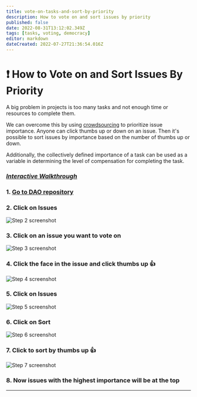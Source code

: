 ```yaml
---
title: vote-on-tasks-and-sort-by-priority
description: How to vote on and sort issues by priority
published: false
date: 2022-08-31T13:12:02.349Z
tags: [tasks, voting, democracy]
editor: markdown
dateCreated: 2022-07-27T21:36:54.016Z
---
```


# ❗ How to Vote on and Sort Issues By Priority

A big problem in projects is too many tasks and not enough time or resources to complete them.

We can overcome this by using [crowdsourcing](https://en.wikipedia.org/wiki/Crowdsourcing) to prioritize issue importance. Anyone can click thumbs up or down on an issue. Then it's possible to sort issues by importance based on the number of thumbs up or down.

Additionally, the collectively defined importance of a task can be used as a variable in determining the level of compensation for completing the task.

### [_Interactive Walkthrough_](https://app.tango.us/app/workflow/5e2db119-1a9d-4620-b586-58354543345f)

### 1. [Go to DAO repository](https://github.com/cure-dao?type=source)

### 2. Click on Issues

![Step 2 screenshot](https://images.tango.us/public/screenshot\_fb109f97-86e6-4552-b7b7-76c2ec84ebd3?crop=focalpoint\&fit=crop\&fp-x=0.2227\&fp-y=0.1590\&fp-z=3.0119\&w=1200\&mark-w=0.2\&mark-pad=0\&mark64=aHR0cHM6Ly9pbWFnZXMudGFuZ28udXMvc3RhdGljL21hZGUtd2l0aC10YW5nby13YXRlcm1hcmsucG5n\&ar=1706%3A937)

### 3. Click on an issue you want to vote on

![Step 3 screenshot](https://images.tango.us/public/screenshot\_60a7ef00-9081-4a92-994b-4440a7e2813f?crop=focalpoint\&fit=crop\&fp-x=0.2494\&fp-y=0.3981\&fp-z=2.3281\&w=1200\&mark-w=0.2\&mark-pad=0\&mark64=aHR0cHM6Ly9pbWFnZXMudGFuZ28udXMvc3RhdGljL21hZGUtd2l0aC10YW5nby13YXRlcm1hcmsucG5n\&ar=1706%3A937)

### 4. Click the face in the issue and click thumbs up 👍

![Step 4 screenshot](https://images.tango.us/public/screenshot\_5692bef7-c095-4179-a65d-f07e2f80fffa?crop=focalpoint\&fit=crop\&fp-x=0.6166\&fp-y=0.3821\&fp-z=3.1538\&w=1200\&mark-w=0.2\&mark-pad=0\&mark64=aHR0cHM6Ly9pbWFnZXMudGFuZ28udXMvc3RhdGljL21hZGUtd2l0aC10YW5nby13YXRlcm1hcmsucG5n\&ar=1706%3A937)

### 5. Click on Issues

![Step 5 screenshot](https://images.tango.us/public/screenshot\_979a4516-775e-4fa2-9a92-d743011ad8b6?crop=focalpoint\&fit=crop\&fp-x=0.2227\&fp-y=0.1590\&fp-z=3.0119\&w=1200\&mark-w=0.2\&mark-pad=0\&mark64=aHR0cHM6Ly9pbWFnZXMudGFuZ28udXMvc3RhdGljL21hZGUtd2l0aC10YW5nby13YXRlcm1hcmsucG5n\&ar=1706%3A937)

### 6. Click on Sort

![Step 6 screenshot](https://images.tango.us/public/screenshot\_4742ef98-8f54-441d-89b0-00eefd61f8a8?crop=focalpoint\&fit=crop\&fp-x=0.8332\&fp-y=0.3463\&fp-z=3.1016\&w=1200\&mark-w=0.2\&mark-pad=0\&mark64=aHR0cHM6Ly9pbWFnZXMudGFuZ28udXMvc3RhdGljL21hZGUtd2l0aC10YW5nby13YXRlcm1hcmsucG5n\&ar=1706%3A937)

### 7. Click to sort by thumbs up 👍

![Step 7 screenshot](https://images.tango.us/public/screenshot\_ed1cd799-e984-4f79-991d-2327affdfc41?crop=focalpoint\&fit=crop\&fp-x=0.6902\&fp-y=0.6702\&fp-z=3.1969\&w=1200\&mark-w=0.2\&mark-pad=0\&mark64=aHR0cHM6Ly9pbWFnZXMudGFuZ28udXMvc3RhdGljL21hZGUtd2l0aC10YW5nby13YXRlcm1hcmsucG5n\&ar=1706%3A937)

### 8. Now issues with the highest importance will be at the top

***
